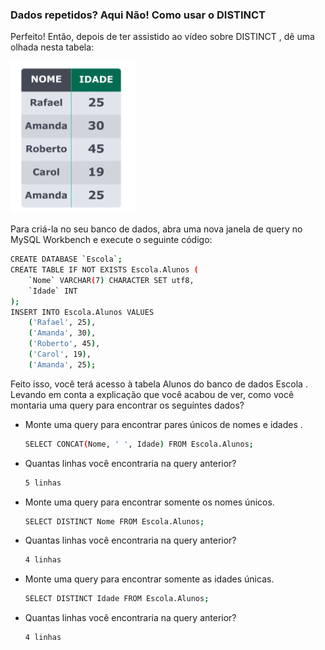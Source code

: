 ### Dados repetidos? Aqui Não! Como usar o DISTINCT
Perfeito! Então, depois de ter assistido ao vídeo sobre DISTINCT , dê uma olhada nesta tabela:
<p>
<img src="sampleTable1.png" width="200" title="hover text">
</p>

Para criá-la no seu banco de dados, abra uma nova janela de query no MySQL Workbench e execute o seguinte código:

```bash
CREATE DATABASE `Escola`;
CREATE TABLE IF NOT EXISTS Escola.Alunos (
    `Nome` VARCHAR(7) CHARACTER SET utf8,
    `Idade` INT
);
INSERT INTO Escola.Alunos VALUES
    ('Rafael', 25),
    ('Amanda', 30),
    ('Roberto', 45),
    ('Carol', 19),
    ('Amanda', 25);
```

Feito isso, você terá acesso à tabela Alunos do banco de dados Escola . Levando em conta a explicação que você acabou de ver, 
como você montaria uma query para encontrar os seguintes dados?

- Monte uma query para encontrar pares únicos de nomes e idades .
  ```bash
  SELECT CONCAT(Nome, ' ', Idade) FROM Escola.Alunos;
  ```

- Quantas linhas você encontraria na query anterior?
  ```bash
  5 linhas
  ```

- Monte uma query para encontrar somente os nomes únicos.
  ```bash
  SELECT DISTINCT Nome FROM Escola.Alunos;
  ```

- Quantas linhas você encontraria na query anterior?
  ```bash
  4 linhas
  ```

- Monte uma query para encontrar somente as idades únicas.
  ```bash
  SELECT DISTINCT Idade FROM Escola.Alunos;
  ```

- Quantas linhas você encontraria na query anterior?
  ```bash
  4 linhas
  ```